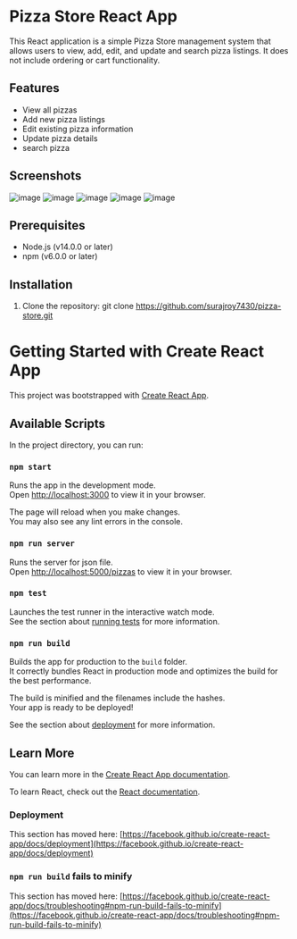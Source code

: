 # Pizza Store React App

This React application is a simple Pizza Store management system that allows users to view, add, edit, and update and search pizza listings. It does not include ordering or cart functionality.

## Features

- View all pizzas
- Add new pizza listings
- Edit existing pizza information
- Update pizza details
- search pizza

## Screenshots
![image](https://github.com/user-attachments/assets/8ca34593-2d75-4ae6-862e-3c09b42e78f2)
![image](https://github.com/user-attachments/assets/dd157523-dc89-4c7a-a6c4-6171b7b7e22f)
![image](https://github.com/user-attachments/assets/6efa4a97-8e3b-4448-8428-bf93800ddad7)
![image](https://github.com/user-attachments/assets/f3c3e90e-5aba-4bdc-aebc-ca4395a5c69b)
![image](https://github.com/user-attachments/assets/e1aa4021-d582-4b7a-aac5-508d360fbd24)

## Prerequisites

- Node.js (v14.0.0 or later)
- npm (v6.0.0 or later)

## Installation

1. Clone the repository:
git clone https://github.com/surajroy7430/pizza-store.git

# Getting Started with Create React App

This project was bootstrapped with [Create React App](https://github.com/facebook/create-react-app).

## Available Scripts

In the project directory, you can run:

### `npm start`

Runs the app in the development mode.\
Open [http://localhost:3000](http://localhost:3000) to view it in your browser.

The page will reload when you make changes.\
You may also see any lint errors in the console.


### `npm run server`

Runs the server for json file.\
Open [http://localhost:5000/pizzas](http://localhost:5000/pizzas) to view it in your browser.


### `npm test`

Launches the test runner in the interactive watch mode.\
See the section about [running tests](https://facebook.github.io/create-react-app/docs/running-tests) for more information.

### `npm run build`

Builds the app for production to the `build` folder.\
It correctly bundles React in production mode and optimizes the build for the best performance.

The build is minified and the filenames include the hashes.\
Your app is ready to be deployed!

See the section about [deployment](https://facebook.github.io/create-react-app/docs/deployment) for more information.

## Learn More

You can learn more in the [Create React App documentation](https://facebook.github.io/create-react-app/docs/getting-started).

To learn React, check out the [React documentation](https://reactjs.org/).

### Deployment

This section has moved here: [https://facebook.github.io/create-react-app/docs/deployment](https://facebook.github.io/create-react-app/docs/deployment)

### `npm run build` fails to minify

This section has moved here: [https://facebook.github.io/create-react-app/docs/troubleshooting#npm-run-build-fails-to-minify](https://facebook.github.io/create-react-app/docs/troubleshooting#npm-run-build-fails-to-minify)
